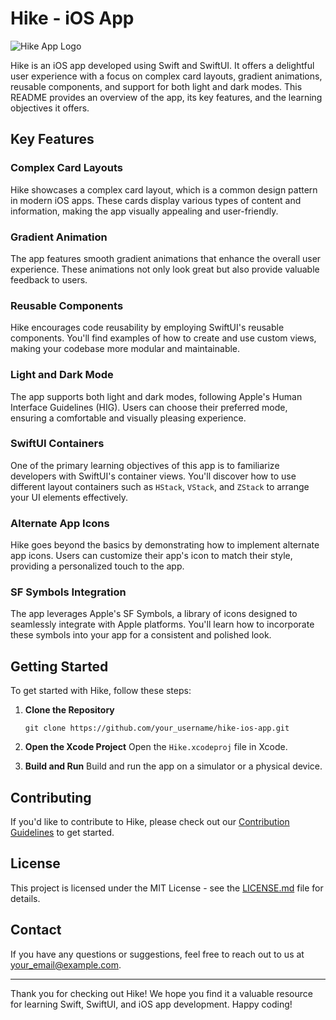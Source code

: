 # Hike - iOS App

![Hike App Logo](hike-screenshot.png)

Hike is an iOS app developed using Swift and SwiftUI. It offers a delightful user experience with a focus on complex card layouts, gradient animations, reusable components, and support for both light and dark modes. This README provides an overview of the app, its key features, and the learning objectives it offers.

## Key Features

### Complex Card Layouts
Hike showcases a complex card layout, which is a common design pattern in modern iOS apps. These cards display various types of content and information, making the app visually appealing and user-friendly.

### Gradient Animation
The app features smooth gradient animations that enhance the overall user experience. These animations not only look great but also provide valuable feedback to users.

### Reusable Components
Hike encourages code reusability by employing SwiftUI's reusable components. You'll find examples of how to create and use custom views, making your codebase more modular and maintainable.

### Light and Dark Mode
The app supports both light and dark modes, following Apple's Human Interface Guidelines (HIG). Users can choose their preferred mode, ensuring a comfortable and visually pleasing experience.

### SwiftUI Containers
One of the primary learning objectives of this app is to familiarize developers with SwiftUI's container views. You'll discover how to use different layout containers such as `HStack`, `VStack`, and `ZStack` to arrange your UI elements effectively.

### Alternate App Icons
Hike goes beyond the basics by demonstrating how to implement alternate app icons. Users can customize their app's icon to match their style, providing a personalized touch to the app.

### SF Symbols Integration
The app leverages Apple's SF Symbols, a library of icons designed to seamlessly integrate with Apple platforms. You'll learn how to incorporate these symbols into your app for a consistent and polished look.

## Getting Started

To get started with Hike, follow these steps:

1. **Clone the Repository**
   ```
   git clone https://github.com/your_username/hike-ios-app.git
   ```

2. **Open the Xcode Project**
   Open the `Hike.xcodeproj` file in Xcode.

3. **Build and Run**
   Build and run the app on a simulator or a physical device.

## Contributing

If you'd like to contribute to Hike, please check out our [Contribution Guidelines](CONTRIBUTING.md) to get started.

## License

This project is licensed under the MIT License - see the [LICENSE.md](LICENSE.md) file for details.

## Contact

If you have any questions or suggestions, feel free to reach out to us at [your_email@example.com](mailto:your_email@example.com).

---

Thank you for checking out Hike! We hope you find it a valuable resource for learning Swift, SwiftUI, and iOS app development. Happy coding!
